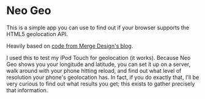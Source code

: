 Neo Geo
=======

This is a simple app you can use to find out if your browser supports the HTML5 geolocation API.

Heavily based on [code from Merge Design's blog](http://merged.ca/iphone/html5-geolocation).

I used this to test my iPod Touch for geolocation (it works). Because Neo Geo shows you your longitude and latitude, you can set it up on a server, walk around with your phone hitting reload, and find out what level of resolution your phone's geolocation has. In fact, if you do exactly that, I'll be very curious to find out what results you get; this exists to gather precisely that information.

